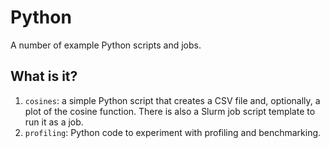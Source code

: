 # Python

A number of example Python scripts and jobs.


## What is it?

1. `cosines`: a simple Python script that creates a CSV file and, optionally, a
   plot of the cosine function.  There is also a Slurm job script template to
   run it as a job.
1. `profiling`: Python code to experiment with profiling and benchmarking.
